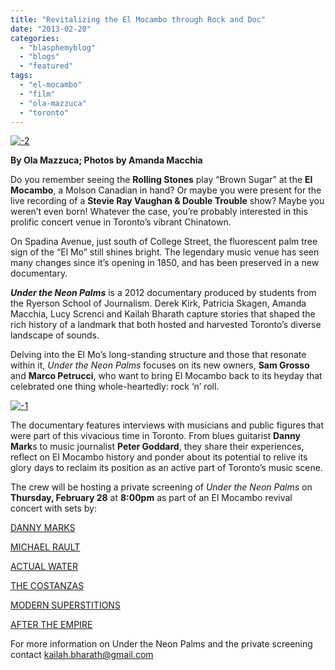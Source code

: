 ```yaml
---
title: "Revitalizing the El Mocambo through Rock and Doc"
date: "2013-02-20"
categories: 
  - "blasphemyblog"
  - "blogs"
  - "featured"
tags: 
  - "el-mocambo"
  - "film"
  - "ola-mazzuca"
  - "toronto"
---
```


[![-2](http://www.hellbound.ca/wp-content/uploads/2013/02/2-590x395.jpg)](http://www.hellbound.ca/wp-content/uploads/2013/02/2.jpg)

**By Ola Mazzuca; Photos by Amanda Macchia**

Do you remember seeing the **Rolling Stones** play “Brown Sugar” at the **El Mocambo**, a Molson Canadian in hand? Or maybe you were present for the live recording of a **Stevie Ray Vaughan & Double Trouble** show? Maybe you weren’t even born! Whatever the case, you’re probably interested in this prolific concert venue in Toronto’s vibrant Chinatown.

On Spadina Avenue, just south of College Street, the fluorescent palm tree sign of the “El Mo” still shines bright. The legendary music venue has seen many changes since it’s opening in 1850, and has been preserved in a new documentary.

**_Under the Neon Palms_** is a 2012 documentary produced by students from the Ryerson School of Journalism. Derek Kirk, Patricia Skagen, Amanda Macchia, Lucy Screnci and Kailah Bharath capture stories that shaped the rich history of a landmark that both hosted and harvested Toronto’s diverse landscape of sounds.

Delving into the El Mo’s long-standing structure and those that resonate within it, _Under the Neon Palms_ focuses on its new owners, **Sam Grosso** and **Marco Petrucci**, who want to bring El Mocambo back to its heyday that celebrated one thing whole-heartedly: rock ‘n’ roll.

[![-1](http://www.hellbound.ca/wp-content/uploads/2013/02/1-290x432.jpg)](http://www.hellbound.ca/wp-content/uploads/2013/02/1.jpg)

The documentary features interviews with musicians and public figures that were part of this vivacious time in Toronto. From blues guitarist **Danny Mark**s to music journalist **Peter Goddard**, they share their experiences, reflect on El Mocambo history and ponder about its potential to relive its glory days to reclaim its position as an active part of Toronto’s music scene.

The crew will be hosting a private screening of _Under the Neon Palms_ on **Thursday, February 28** at **8:00pm** as part of an El Mocambo revival concert with sets by:

[DANNY MARKS](http://www.dannym.com/)

[MICHAEL RAULT](http://michaelrault.bandcamp.com/)

[ACTUAL WATER](?http://actualwater.bandcamp.com/)

[THE COSTANZAS](?http://thecostanzas.bandcamp.com/)

[MODERN SUPERSTITIONS](?http://modernsuperstitions.bandcamp.com/)

[AFTER THE EMPIRE](http://aftertheempire.bandcamp.com/)

For more information on Under the Neon Palms and the private screening contact kailah.bharath@gmail.com
